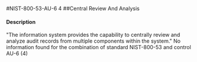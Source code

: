 #NIST-800-53-AU-6 4
##Central Review And Analysis
#### Description
"The information system provides the capability to centrally review and analyze audit records from multiple components within the system."
No information found for the combination of standard NIST-800-53 and control AU-6 (4)
